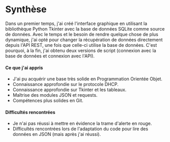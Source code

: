 # Synthèse
Dans un premier temps, j'ai créé l'interface graphique en utilisant la bibliothèque Python Tkinter avec la base de données SQLite comme source de données. Avec le temps et le besoin de rendre quelque chose de plus dynamique, j'ai opté pour changer la récupération de données directement depuis l'API REST, une fois que celle-ci utilise la base de données. C'est pourquoi, à la fin, j'ai obtenu deux versions de script (connexion avec la base de données et connexion avec l'API).

#### Ce que j'ai appris
- J'ai pu acquérir une base très solide en Programmation Orientée Objet.
- Connaissance approfondie sur le protocole DHCP.
- Connaissance approfondie sur Tkinter et les tableaux.
- Maîtrise des modules JSON et requests.
- Compétences plus solides en Git.

#### Difficultés rencontrées
- Je n'ai pas réussi à mettre en évidence la trame d'alerte en rouge.
- Difficultés rencontrées lors de l'adaptation du code pour lire des données en JSON (mais après j'ai réussi).

